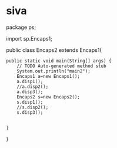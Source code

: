 # siva
package ps;

import sp.Encaps1;

public class Encaps2 extends Encaps1{

	public static void main(String[] args) {
		// TODO Auto-generated method stub
		System.out.println("main2");
		Encaps1 a=new Encaps1();
		a.disp1();
		//a.disp2();
		a.disp3();
		Encaps2 s=new Encaps2();
		s.disp1();
		//s.disp2();
		s.disp3();
		

	}
	

}
